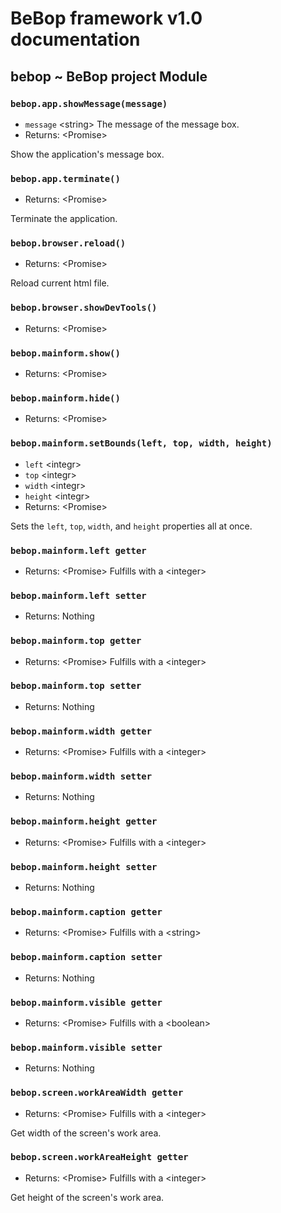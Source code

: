 # BeBop framework v1.0 documentation

## bebop ~ BeBop project Module

### `bebop.app.showMessage(message)`
* `message` \<string> The message of the message box.
* Returns: \<Promise>

Show the application's message box.

### `bebop.app.terminate()`
* Returns: \<Promise>

Terminate the application.

### `bebop.browser.reload()`
* Returns: \<Promise>

Reload current html file.

### `bebop.browser.showDevTools()`
* Returns: \<Promise>

### `bebop.mainform.show()`
* Returns: \<Promise>

### `bebop.mainform.hide()`
* Returns: \<Promise>

### `bebop.mainform.setBounds(left, top, width, height)`
* `left` \<integr>
* `top` \<integr>
* `width` \<integr>
* `height` \<integr>
* Returns: \<Promise>

Sets the `left`, `top`, `width`, and `height` properties all at once.

### `bebop.mainform.left getter`
* Returns: \<Promise> Fulfills with a \<integer>

### `bebop.mainform.left setter`
* Returns: Nothing

### `bebop.mainform.top getter`
* Returns: \<Promise> Fulfills with a \<integer>

### `bebop.mainform.top setter`
* Returns: Nothing

### `bebop.mainform.width getter`
* Returns: \<Promise> Fulfills with a \<integer>

### `bebop.mainform.width setter`
* Returns: Nothing

### `bebop.mainform.height getter`
* Returns: \<Promise> Fulfills with a \<integer>

### `bebop.mainform.height setter`
* Returns: Nothing

### `bebop.mainform.caption getter`
* Returns: \<Promise> Fulfills with a \<string>

### `bebop.mainform.caption setter`
* Returns: Nothing

### `bebop.mainform.visible getter`
* Returns: \<Promise> Fulfills with a \<boolean>

### `bebop.mainform.visible setter`
* Returns: Nothing

### `bebop.screen.workAreaWidth getter`
* Returns: \<Promise> Fulfills with a \<integer>

Get width of the screen's work area.

### `bebop.screen.workAreaHeight getter`
* Returns: \<Promise> Fulfills with a \<integer>

Get height of the screen's work area.
